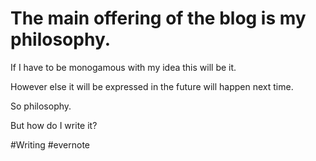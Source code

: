 # The main offering of the blog is my philosophy.

If I have to be monogamous with my idea this will be it.

However else it will be expressed in the future will happen next time.

So philosophy.

But how do I write it?

\#Writing #evernote

